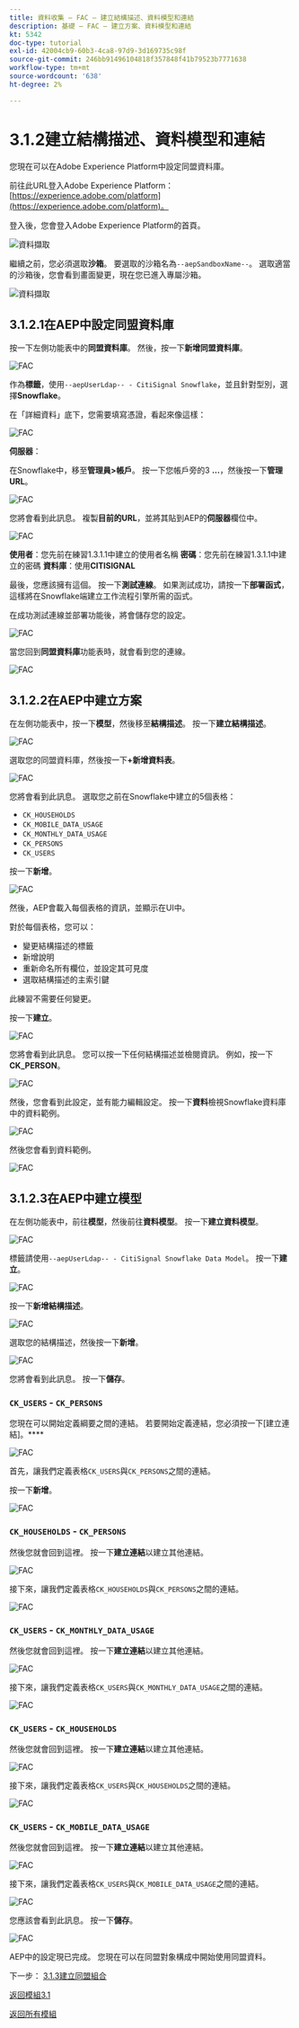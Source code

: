 ```yaml
---
title: 資料收集 — FAC — 建立結構描述、資料模型和連結
description: 基礎 — FAC — 建立方案、資料模型和連結
kt: 5342
doc-type: tutorial
exl-id: 42004cb9-60b3-4ca8-97d9-3d169735c98f
source-git-commit: 246bb91496104818f357848f41b79523b7771638
workflow-type: tm+mt
source-wordcount: '638'
ht-degree: 2%

---
```


# 3.1.2建立結構描述、資料模型和連結

您現在可以在Adobe Experience Platform中設定同盟資料庫。

前往此URL登入Adobe Experience Platform： [https://experience.adobe.com/platform](https://experience.adobe.com/platform)。

登入後，您會登入Adobe Experience Platform的首頁。

![資料擷取](./images/home.png)

繼續之前，您必須選取&#x200B;**沙箱**。 要選取的沙箱名為``--aepSandboxName--``。 選取適當的沙箱後，您會看到畫面變更，現在您已進入專屬沙箱。

![資料擷取](./images/sb1.png)

## 3.1.2.1在AEP中設定同盟資料庫

按一下左側功能表中的&#x200B;**同盟資料庫**。 然後，按一下&#x200B;**新增同盟資料庫**。

![FAC](./images/fdb1.png)

作為&#x200B;**標籤**，使用`--aepUserLdap-- - CitiSignal Snowflake`，並且針對型別，選擇&#x200B;**Snowflake**。

在「詳細資料」底下，您需要填寫憑證，看起來像這樣：

![FAC](./images/fdb2.png)

**伺服器**：

在Snowflake中，移至&#x200B;**管理員>帳戶**。 按一下您帳戶旁的3 **...**，然後按一下&#x200B;**管理URL**。

![FAC](./images/fdburl1.png)

您將會看到此訊息。 複製&#x200B;**目前的URL**，並將其貼到AEP的&#x200B;**伺服器**&#x200B;欄位中。

![FAC](./images/fdburl2.png)

**使用者**：您先前在練習1.3.1.1中建立的使用者名稱
**密碼**：您先前在練習1.3.1.1中建立的密碼
**資料庫**：使用&#x200B;**CITISIGNAL**

最後，您應該擁有這個。 按一下&#x200B;**測試連線**。 如果測試成功，請按一下&#x200B;**部署函式**，這樣將在Snowflake端建立工作流程引擎所需的函式。

在成功測試連線並部署功能後，將會儲存您的設定。

![FAC](./images/fdb3.png)

當您回到&#x200B;**同盟資料庫**&#x200B;功能表時，就會看到您的連線。

![FAC](./images/fdb4.png)

## 3.1.2.2在AEP中建立方案

在左側功能表中，按一下&#x200B;**模型**，然後移至&#x200B;**結構描述**。 按一下&#x200B;**建立結構描述**。

![FAC](./images/fdb5.png)

選取您的同盟資料庫，然後按一下&#x200B;**+新增資料表**。

![FAC](./images/fdb6.png)

您將會看到此訊息。 選取您之前在Snowflake中建立的5個表格：

- `CK_HOUSEHOLDS`
- `CK_MOBILE_DATA_USAGE`
- `CK_MONTHLY_DATA_USAGE`
- `CK_PERSONS`
- `CK_USERS`

按一下&#x200B;**新增**。

![FAC](./images/fdb7.png)

然後，AEP會載入每個表格的資訊，並顯示在UI中。

對於每個表格，您可以：

- 變更結構描述的標籤
- 新增說明
- 重新命名所有欄位，並設定其可見度
- 選取結構描述的主索引鍵

此練習不需要任何變更。

按一下&#x200B;**建立**。

![FAC](./images/fdb8.png)

您將會看到此訊息。 您可以按一下任何結構描述並檢閱資訊。 例如，按一下&#x200B;**CK_PERSON**。

![FAC](./images/fdb9.png)

然後，您會看到此設定，並有能力編輯設定。 按一下&#x200B;**資料**&#x200B;檢視Snowflake資料庫中的資料範例。

![FAC](./images/fdb10.png)

然後您會看到資料範例。

![FAC](./images/fdb11.png)

## 3.1.2.3在AEP中建立模型

在左側功能表中，前往&#x200B;**模型**，然後前往&#x200B;**資料模型**。 按一下&#x200B;**建立資料模型**。

![FAC](./images/fdb12.png)

標籤請使用`--aepUserLdap-- - CitiSignal Snowflake Data Model`。 按一下&#x200B;**建立**。

![FAC](./images/fdb13.png)

按一下&#x200B;**新增結構描述**。

![FAC](./images/fdb14.png)

選取您的結構描述，然後按一下&#x200B;**新增**。

![FAC](./images/fdb15.png)

您將會看到此訊息。 按一下&#x200B;**儲存**。

### `CK_USERS` - `CK_PERSONS`

您現在可以開始定義綱要之間的連結。 若要開始定義連結，您必須按一下[建立連結]。****

![FAC](./images/fdb16.png)

首先，讓我們定義表格`CK_USERS`與`CK_PERSONS`之間的連結。

按一下&#x200B;**新增**。

![FAC](./images/fdb18.png)


### `CK_HOUSEHOLDS` - `CK_PERSONS`

然後您就會回到這裡。 按一下&#x200B;**建立連結**&#x200B;以建立其他連結。

![FAC](./images/fdb17.png)

接下來，讓我們定義表格`CK_HOUSEHOLDS`與`CK_PERSONS`之間的連結。

![FAC](./images/fdb19.png)

### `CK_USERS` - `CK_MONTHLY_DATA_USAGE`

然後您就會回到這裡。 按一下&#x200B;**建立連結**&#x200B;以建立其他連結。

![FAC](./images/fdb20.png)

接下來，讓我們定義表格`CK_USERS`與`CK_MONTHLY_DATA_USAGE`之間的連結。

![FAC](./images/fdb21.png)


### `CK_USERS` - `CK_HOUSEHOLDS`

然後您就會回到這裡。 按一下&#x200B;**建立連結**&#x200B;以建立其他連結。

![FAC](./images/fdb22.png)

接下來，讓我們定義表格`CK_USERS`與`CK_HOUSEHOLDS`之間的連結。

![FAC](./images/fdb23.png)

### `CK_USERS` - `CK_MOBILE_DATA_USAGE`

然後您就會回到這裡。 按一下&#x200B;**建立連結**&#x200B;以建立其他連結。

![FAC](./images/fdb24.png)

接下來，讓我們定義表格`CK_USERS`與`CK_MOBILE_DATA_USAGE`之間的連結。

![FAC](./images/fdb25.png)

您應該會看到此訊息。 按一下&#x200B;**儲存**。

![FAC](./images/fdb26.png)

AEP中的設定現已完成。 您現在可以在同盟對象構成中開始使用同盟資料。

下一步： [3.1.3建立同盟組合](./ex3.md)

[返回模組3.1](./fac.md)

[返回所有模組](../../../overview.md)
